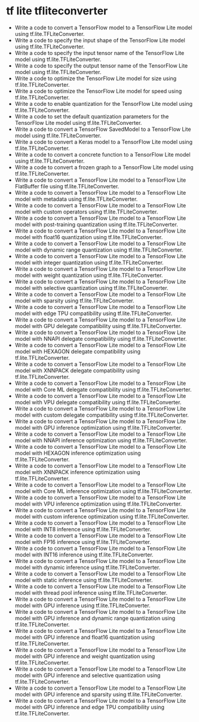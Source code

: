 # tf lite tfliteconverter

- Write a code to convert a TensorFlow model to a TensorFlow Lite model using tf.lite.TFLiteConverter.
- Write a code to specify the input shape of the TensorFlow Lite model using tf.lite.TFLiteConverter.
- Write a code to specify the input tensor name of the TensorFlow Lite model using tf.lite.TFLiteConverter.
- Write a code to specify the output tensor name of the TensorFlow Lite model using tf.lite.TFLiteConverter.
- Write a code to optimize the TensorFlow Lite model for size using tf.lite.TFLiteConverter.
- Write a code to optimize the TensorFlow Lite model for speed using tf.lite.TFLiteConverter.
- Write a code to enable quantization for the TensorFlow Lite model using tf.lite.TFLiteConverter.
- Write a code to set the default quantization parameters for the TensorFlow Lite model using tf.lite.TFLiteConverter.
- Write a code to convert a TensorFlow SavedModel to a TensorFlow Lite model using tf.lite.TFLiteConverter.
- Write a code to convert a Keras model to a TensorFlow Lite model using tf.lite.TFLiteConverter.
- Write a code to convert a concrete function to a TensorFlow Lite model using tf.lite.TFLiteConverter.
- Write a code to convert a frozen graph to a TensorFlow Lite model using tf.lite.TFLiteConverter.
- Write a code to convert a TensorFlow Lite model to a TensorFlow Lite FlatBuffer file using tf.lite.TFLiteConverter.
- Write a code to convert a TensorFlow Lite model to a TensorFlow Lite model with metadata using tf.lite.TFLiteConverter.
- Write a code to convert a TensorFlow Lite model to a TensorFlow Lite model with custom operators using tf.lite.TFLiteConverter.
- Write a code to convert a TensorFlow Lite model to a TensorFlow Lite model with post-training quantization using tf.lite.TFLiteConverter.
- Write a code to convert a TensorFlow Lite model to a TensorFlow Lite model with float16 quantization using tf.lite.TFLiteConverter.
- Write a code to convert a TensorFlow Lite model to a TensorFlow Lite model with dynamic range quantization using tf.lite.TFLiteConverter.
- Write a code to convert a TensorFlow Lite model to a TensorFlow Lite model with integer quantization using tf.lite.TFLiteConverter.
- Write a code to convert a TensorFlow Lite model to a TensorFlow Lite model with weight quantization using tf.lite.TFLiteConverter.
- Write a code to convert a TensorFlow Lite model to a TensorFlow Lite model with selective quantization using tf.lite.TFLiteConverter.
- Write a code to convert a TensorFlow Lite model to a TensorFlow Lite model with sparsity using tf.lite.TFLiteConverter.
- Write a code to convert a TensorFlow Lite model to a TensorFlow Lite model with edge TPU compatibility using tf.lite.TFLiteConverter.
- Write a code to convert a TensorFlow Lite model to a TensorFlow Lite model with GPU delegate compatibility using tf.lite.TFLiteConverter.
- Write a code to convert a TensorFlow Lite model to a TensorFlow Lite model with NNAPI delegate compatibility using tf.lite.TFLiteConverter.
- Write a code to convert a TensorFlow Lite model to a TensorFlow Lite model with HEXAGON delegate compatibility using tf.lite.TFLiteConverter.
- Write a code to convert a TensorFlow Lite model to a TensorFlow Lite model with XNNPACK delegate compatibility using tf.lite.TFLiteConverter.
- Write a code to convert a TensorFlow Lite model to a TensorFlow Lite model with Core ML delegate compatibility using tf.lite.TFLiteConverter.
- Write a code to convert a TensorFlow Lite model to a TensorFlow Lite model with VPU delegate compatibility using tf.lite.TFLiteConverter.
- Write a code to convert a TensorFlow Lite model to a TensorFlow Lite model with custom delegate compatibility using tf.lite.TFLiteConverter.
- Write a code to convert a TensorFlow Lite model to a TensorFlow Lite model with GPU inference optimization using tf.lite.TFLiteConverter.
- Write a code to convert a TensorFlow Lite model to a TensorFlow Lite model with NNAPI inference optimization using tf.lite.TFLiteConverter.
- Write a code to convert a TensorFlow Lite model to a TensorFlow Lite model with HEXAGON inference optimization using tf.lite.TFLiteConverter.
- Write a code to convert a TensorFlow Lite model to a TensorFlow Lite model with XNNPACK inference optimization using tf.lite.TFLiteConverter.
- Write a code to convert a TensorFlow Lite model to a TensorFlow Lite model with Core ML inference optimization using tf.lite.TFLiteConverter.
- Write a code to convert a TensorFlow Lite model to a TensorFlow Lite model with VPU inference optimization using tf.lite.TFLiteConverter.
- Write a code to convert a TensorFlow Lite model to a TensorFlow Lite model with custom inference optimization using tf.lite.TFLiteConverter.
- Write a code to convert a TensorFlow Lite model to a TensorFlow Lite model with INT8 inference using tf.lite.TFLiteConverter.
- Write a code to convert a TensorFlow Lite model to a TensorFlow Lite model with FP16 inference using tf.lite.TFLiteConverter.
- Write a code to convert a TensorFlow Lite model to a TensorFlow Lite model with INT16 inference using tf.lite.TFLiteConverter.
- Write a code to convert a TensorFlow Lite model to a TensorFlow Lite model with dynamic inference using tf.lite.TFLiteConverter.
- Write a code to convert a TensorFlow Lite model to a TensorFlow Lite model with static inference using tf.lite.TFLiteConverter.
- Write a code to convert a TensorFlow Lite model to a TensorFlow Lite model with thread pool inference using tf.lite.TFLiteConverter.
- Write a code to convert a TensorFlow Lite model to a TensorFlow Lite model with GPU inference using tf.lite.TFLiteConverter.
- Write a code to convert a TensorFlow Lite model to a TensorFlow Lite model with GPU inference and dynamic range quantization using tf.lite.TFLiteConverter.
- Write a code to convert a TensorFlow Lite model to a TensorFlow Lite model with GPU inference and float16 quantization using tf.lite.TFLiteConverter.
- Write a code to convert a TensorFlow Lite model to a TensorFlow Lite model with GPU inference and weight quantization using tf.lite.TFLiteConverter.
- Write a code to convert a TensorFlow Lite model to a TensorFlow Lite model with GPU inference and selective quantization using tf.lite.TFLiteConverter.
- Write a code to convert a TensorFlow Lite model to a TensorFlow Lite model with GPU inference and sparsity using tf.lite.TFLiteConverter.
- Write a code to convert a TensorFlow Lite model to a TensorFlow Lite model with GPU inference and edge TPU compatibility using tf.lite.TFLiteConverter.